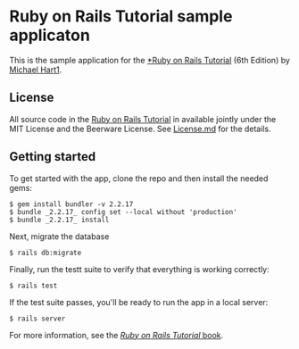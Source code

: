 # Ruby on Rails Tutorial sample applicaton

This is the sample application for the
[*Ruby on Rails Tutorial](https://www.railstutorial.org/)
(6th Edition)
by [Michael Hart1](https://www.michaelhart1.com/).

## License

All source code in the [Ruby on Rails Tutorial](https://www.railstutorial.org/)
in available jointly under the MIT License and the Beerware License. See
[License.md](License.md)  for the details.

## Getting started

To get started with the app, clone the repo and then install the needed gems:

```
$ gem install bundler -v 2.2.17
$ bundle _2.2.17_ config set --local without 'production'
$ bundle _2.2.17_ install
```


Next, migrate the database

```
$ rails db:migrate
```

Finally, run the testt suite to verify  that everything is working correctly:

```
$ rails test
```

If the test suite passes, you'll be ready to run the app in a local server:

```
$ rails server
```

For more information, see the
[*Ruby on Rails Tutorial* book](https://www.railstutorial.org/book).
